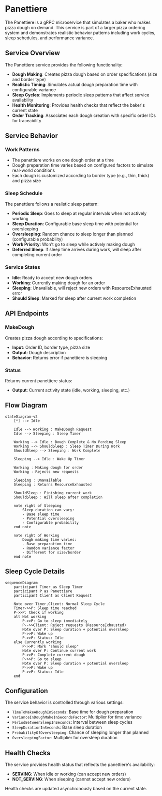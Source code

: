 # Panettiere

The Panettiere is a gRPC microservice that simulates a baker who makes pizza dough on demand. This service is part of a larger pizza ordering system and demonstrates realistic behavior patterns including work cycles, sleep schedules, and performance variance.

## Service Overview

The Panettiere service provides the following functionality:

- **Dough Making**: Creates pizza dough based on order specifications (size and border type)
- **Realistic Timing**: Simulates actual dough preparation time with configurable variance
- **Sleep Cycles**: Implements periodic sleep patterns that affect service availability
- **Health Monitoring**: Provides health checks that reflect the baker's current state
- **Order Tracking**: Associates each dough creation with specific order IDs for traceability

## Service Behavior

### Work Patterns
- The panettiere works on one dough order at a time
- Dough preparation time varies based on configured factors to simulate real-world conditions
- Each dough is customized according to border type (e.g., thin, thick) and pizza size

### Sleep Schedule
The panettiere follows a realistic sleep pattern:
- **Periodic Sleep**: Goes to sleep at regular intervals when not actively working
- **Sleep Duration**: Configurable base sleep time with potential for oversleeping
- **Oversleeping**: Random chance to sleep longer than planned (configurable probability)
- **Work Priority**: Won't go to sleep while actively making dough
- **Deferred Sleep**: If sleep time arrives during work, will sleep after completing current order

### Service States
- **Idle**: Ready to accept new dough orders
- **Working**: Currently making dough for an order
- **Sleeping**: Unavailable, will reject new orders with ResourceExhausted error
- **Should Sleep**: Marked for sleep after current work completion

## API Endpoints

### MakeDough
Creates pizza dough according to specifications:
- **Input**: Order ID, border type, pizza size
- **Output**: Dough description
- **Behavior**: Returns error if panettiere is sleeping

### Status
Returns current panettiere status:
- **Output**: Current activity state (idle, working, sleeping, etc.)

## Flow Diagram

```mermaid
stateDiagram-v2
    [*] --> Idle
    
    Idle --> Working : MakeDough Request
    Idle --> Sleeping : Sleep Timer
    
    Working --> Idle : Dough Complete & No Pending Sleep
    Working --> ShouldSleep : Sleep Timer During Work
    ShouldSleep --> Sleeping : Work Complete
    
    Sleeping --> Idle : Wake Up Timer
    
    Working : Making dough for order
    Working : Rejects new requests
    
    Sleeping : Unavailable
    Sleeping : Returns ResourceExhausted
    
    ShouldSleep : Finishing current work
    ShouldSleep : Will sleep after completion
    
    note right of Sleeping
        Sleep duration can vary:
        - Base sleep time
        - Potential oversleeping
        - Configurable probability
    end note
    
    note right of Working
        Dough making time varies:
        - Base preparation time
        - Random variance factor
        - Different for size/border
    end note
```

## Sleep Cycle Details

```mermaid
sequenceDiagram
    participant Timer as Sleep Timer
    participant P as Panettiere
    participant Client as Client Request
    
    Note over Timer,Client: Normal Sleep Cycle
    Timer->>P: Sleep time reached
    P->>P: Check if working
    alt Not working
        P->>P: Go to sleep immediately
        P-->>Client: Reject requests (ResourceExhausted)
        Note over P: Sleep duration + potential oversleep
        P->>P: Wake up
        P->>P: Status: Idle
    else Currently working
        P->>P: Mark "should sleep"
        Note over P: Continue current work
        P->>P: Complete current dough
        P->>P: Go to sleep
        Note over P: Sleep duration + potential oversleep
        P->>P: Wake up
        P->>P: Status: Idle
    end
```

## Configuration

The service behavior is controlled through various settings:

- `TimeToMakeADoughInSeconds`: Base time for dough preparation
- `VarianceInDoughMakeInSecondsFactor`: Multiplier for time variance
- `PeriodBetweenSleepInSeconds`: Interval between sleep cycles
- `SleepDurationInSeconds`: Base sleep duration
- `ProbabilityOfOversleeping`: Chance of sleeping longer than planned
- `OversleepingFactor`: Multiplier for oversleep duration

## Health Checks

The service provides health status that reflects the panettiere's availability:
- **SERVING**: When idle or working (can accept new orders)
- **NOT_SERVING**: When sleeping (cannot accept new orders)

Health checks are updated asynchronously based on the current state.